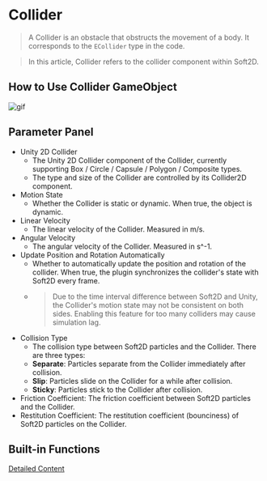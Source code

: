 # Collider

> A Collider is an obstacle that obstructs the movement of a body. It corresponds to the `ECollider` type in the code.

> In this article, Collider refers to the collider component within Soft2D.

## How to Use Collider GameObject

![gif](../../GIFs/Collider.gif)

## Parameter Panel

- Unity 2D Collider
  - The Unity 2D Collider component of the Collider, currently supporting Box / Circle / Capsule / Polygon / Composite types.
  - The type and size of the Collider are controlled by its Collider2D component.
- Motion State
  - Whether the Collider is static or dynamic. When true, the object is dynamic.
- Linear Velocity
  - The linear velocity of the Collider. Measured in m/s.
- Angular Velocity
  - The angular velocity of the Collider. Measured in s^-1.
- Update Position and Rotation Automatically
  - Whether to automatically update the position and rotation of the collider. When true, the plugin synchronizes the collider's state with Soft2D every frame.
  - > Due to the time interval difference between Soft2D and Unity, the Collider's motion state may not be consistent on both sides. Enabling this feature for too many colliders may cause simulation lag.
- Collision Type
  - The collision type between Soft2D particles and the Collider. There are three types:
  - **Separate**: Particles separate from the Collider immediately after collision.
  - **Slip**: Particles slide on the Collider for a while after collision.
  - **Sticky**: Particles stick to the Collider after collision.
- Friction Coefficient: The friction coefficient between Soft2D particles and the Collider.
- Restitution Coefficient: The restitution coefficient (bounciness) of Soft2D particles on the Collider.

## Built-in Functions

[Detailed Content]()
